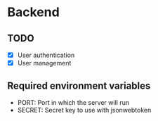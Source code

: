# Backend

## TODO

- [x] User authentication
- [x] User management

## Required environment variables

- PORT: Port in which the server will run
- SECRET: Secret key to use with jsonwebtoken